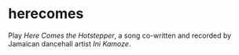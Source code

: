 # herecomes
Play _Here Comes the Hotstepper_, a song co-written and recorded by Jamaican dancehall artist _Ini Kamoze_.
